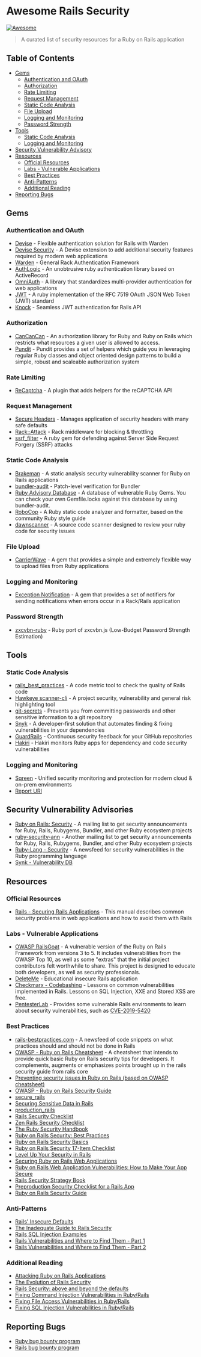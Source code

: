 # Awesome Rails Security
[![Awesome](https://awesome.re/badge.svg)](https://awesome.re)

> A curated list of security resources for a Ruby on Rails application

## Table of Contents

- [Gems](#gems)
    - [Authentication and OAuth](#authentication-and-oauth)
    - [Authorization](#authorization)
    - [Rate Limiting](#rate-limiting)
    - [Request Management](#request-management)
    - [Static Code Analysis](#static-code-analysis)
    - [File Upload](#file-upload)
    - [Logging and Monitoring](#logging-and-monitoring0)
    - [Password Strength](#password-strength)
- [Tools](#tools)
    - [Static Code Analysis](#static-code-analysis)
    - [Logging and Monitoring](#logging-and-monitoring)
- [Security Vulnerability Advisory](#security-vulnerability-advisory)
- [Resources](#resources)
    - [Official Resources](#static-code-analysis)
    - [Labs - Vulnerable Applications](#labs-vulnerable-applications)
    - [Best Practices](#best-practices)
    - [Anti-Patterns](#anti-patterns)
    - [Additional Reading](#additional-reading)
- [Reporting Bugs](#reporting-bugs)

## Gems

### Authentication and OAuth
- [Devise](https://github.com/plataformatec/devise) - Flexible authentication solution for Rails with Warden
- [Devise Security](https://github.com/devise-security/devise-security) - A Devise extension to add additional security features required by modern web applications
- [Warden](https://github.com/wardencommunity/warden) - General Rack Authentication Framework
- [AuthLogic](https://github.com/binarylogic/authlogic) - An unobtrusive ruby authentication library based on ActiveRecord
- [OmniAuth](https://github.com/omniauth/omniauth) - A library that standardizes multi-provider authentication for web applications
- [JWT](https://github.com/jwt/ruby-jwt) - A ruby implementation of the RFC 7519 OAuth JSON Web Token (JWT) standard
- [Knock](https://github.com/nsarno/knock) - Seamless JWT authentication for Rails API

### Authorization
- [CanCanCan](https://github.com/CanCanCommunity/cancancan) - An authorization library for Ruby and Ruby on Rails which restricts what resources a given user is allowed to access.
- [Pundit](https://github.com/varvet/pundit) - Pundit provides a set of helpers which guide you in leveraging regular Ruby classes and object oriented design patterns to build a simple, robust and scaleable authorization system

### Rate Limiting
- [ReCaptcha](https://github.com/ambethia/recaptcha/) - A plugin that adds helpers for the reCAPTCHA API

### Request Management
- [Secure Headers](https://github.com/twitter/secure_headers) - Manages application of security headers with many safe defaults
- [Rack::Attack](https://github.com/kickstarter/rack-attack) - Rack middleware for blocking & throttling
- [ssrf_filter](https://github.com/arkadiyt/ssrf_filter) - A ruby gem for defending against Server Side Request Forgery (SSRF) attacks

### Static Code Analysis
- [Brakeman](https://github.com/presidentbeef/brakeman) - A static analysis security vulnerability scanner for Ruby on Rails applications
- [bundler-audit](https://github.com/rubysec/bundler-audit) - Patch-level verification for Bundler
- [Ruby Advisory Database](https://github.com/rubysec/ruby-advisory-db) - A database of vulnerable Ruby Gems. You can check your own Gemfile.locks against this database by using bundler-audit.
- [RoboCop](https://github.com/rubocop-hq/rubocop) - A Ruby static code analyzer and formatter, based on the community Ruby style guide
- [dawnscanner](https://github.com/thesp0nge/dawnscanner) - A source code scanner designed to review your ruby code for security issues

### File Upload
- [CarrierWave](https://github.com/carrierwaveuploader/carrierwave) - A gem that provides a simple and extremely flexible way to upload files from Ruby applications

### Logging and Monitoring
- [Exception Notification](https://github.com/smartinez87/exception_notification) - A gem that provides a set of notifiers for sending notifications when errors occur in a Rack/Rails application

### Password Strength
- [zxcvbn-ruby](https://github.com/envato/zxcvbn-ruby) - Ruby port of zxcvbn.js (Low-Budget Password Strength Estimation)

## Tools

### Static Code Analysis
- [rails_best_practices](https://github.com/flyerhzm/rails_best_practices) - A code metric tool to check the quality of Rails code
- [Hawkeye scanner-cli](https://github.com/hawkeyesec/scanner-cli) - A project security, vulnerability and general risk highlighting tool
- [git-secrets](https://github.com/awslabs/git-secrets) - Prevents you from committing passwords and other sensitive information to a git repository
- [Snyk](https://snyk.io) - A developer-first solution that automates finding & fixing vulnerabilities in your dependencies
- [GuardRails](https://www.guardrails.io/) - Continuous security feedback for your GitHub repositories
- [Hakiri](https://hakiri.io/) - Hakiri monitors Ruby apps for dependency and code security vulnerabilities


### Logging and Monitoring
- [Sqreen](https://www.sqreen.com/) - Unified security monitoring and protection for modern cloud & on-prem environments
- [Report URI](https://report-uri.com/)

## Security Vulnerability Advisories
- [Ruby on Rails: Security](https://groups.google.com/forum/?fromgroups#!forum/rubyonrails-security) - A mailing list to get security announcements for Ruby, Rails, Rubygems, Bundler, and other Ruby ecosystem projects
- [ruby-security-ann](https://groups.google.com/forum/#!forum/ruby-security-ann) - Another mailing list to get security announcements for Ruby, Rails, Rubygems, Bundler, and other Ruby ecosystem projects
- [Ruby-Lang - Security](https://www.ruby-lang.org/en/security/) - A newsfeed for security vulnerabilities in the Ruby programming language
- [Synk - Vulnerability DB](https://snyk.io/vuln/?type=rubygems)


## Resources

### Official Resources
- [Rails - Securing Rails Applications](https://guides.rubyonrails.org/security.html) - This manual describes common security problems in web applications and how to avoid them with Rails


### Labs - Vulnerable Applications
- [OWASP RailsGoat](https://github.com/OWASP/railsgoat) - A vulnerable version of the Ruby on Rails Framework from versions 3 to 5. It includes vulnerabilities from the OWASP Top 10, as well as some "extras" that the initial project contributors felt worthwhile to share. This project is designed to educate both developers, as well as security professionals.
- [DeleteMe](https://github.com/rietta/DeleteMe) - Educational insecure Rails application
- [Checkmarx - Codebashing](https://free.codebashing.com/courses/ruby) - Lessons on common vulnerabilities implemented in Rails. Lessons on SQL Injection, XXE and Stored XSS are free.
- [PentesterLab](https://pentesterlab.com/exercises/) - Provides some vulnerable Rails environments to learn about security vulnerabilities, such as [CVE-2019-5420](https://pentesterlab.com/exercises/cve-2019-5420)

### Best Practices
- [rails-bestpractices.com](https://rails-bestpractices.com/) - A newsfeed of code snippets on what practices should and should not be done in Rails 
- [OWASP - Ruby on Rails Cheatsheet](https://github.com/OWASP/CheatSheetSeries/blob/master/cheatsheets/Ruby_on_Rails_Cheat_Sheet.md) - A cheatsheet that intends to provide quick basic Ruby on Rails security tips for developers. It complements, augments or emphasizes points brought up in the rails security guide from rails core
- [Preventing security issues in Ruby on Rails (based on OWASP cheatsheet)](https://medium.com/kkempin/preventing-security-issues-in-ruby-on-rails-based-on-owasp-cheatsheet-2fbca18b6a85)
- [OWASP - Ruby on Rails Security Guide](https://www.owasp.org/images/8/89/Rails_Security_2.pdf)
- [secure_rails](https://github.com/ankane/secure_rails)
- [Securing Sensitive Data in Rails](https://ankane.org/sensitive-data-rails)
- [production_rails](https://github.com/ankane/production_rails)
- [Rails Security Checklist](https://github.com/eliotsykes/rails-security-checklist)
- [Zen Rails Security Checklist
](https://github.com/brunofacca/zen-rails-security-checklist)
- [The Ruby Security Handbook](https://www.sqreen.com/checklists/ruby-security-handbook)
- [Ruby on Rails Security: Best Practices](https://www.codementor.io/ruby-on-rails/tutorial/ruby-on-rails-security-best-practices)
- [Ruby on Rails Security Basics](https://www.netsparker.com/blog/web-security/ruby-on-rails-security-basics/)
- [Ruby on Rails Security 17-Item Checklist](https://www.engineyard.com/blog/ruby-on-rails-security-checklist)
- [Level Up Your Security in Rails](https://blog.codeship.com/level-up-your-security-in-rails/)
- [Securing Ruby on Rails Web Applications](https://www.immun.io/hubfs/Immunio_2016/Content/Marketing/Securing_Ruby_on_Rails_Web_Applications_eBook.pdf)
- [Ruby on Rails Web Application Vulnerabilities: How to Make Your App Secure](https://rubygarage.org/blog/ruby-on-rails-web-application-vulnerabilities-how-to-make-your-app-secure)
- [Rails Security Strategy Book](https://bauland42.com/ruby-on-rails-security-strategy)
- [Preproduction Security Checklist for a Rails App](https://blog.codeship.com/preproduction-checklist-for-a-rails-app/)
- [Ruby on Rails Security Guide](https://sloboda-studio.com/blog/ruby-on-rails-security-guide/)

### Anti-Patterns
- [Rails' Insecure Defaults](https://codeclimate.com/blog/rails-insecure-defaults/)
- [The Inadequate Guide to Rails Security](https://www.honeybadger.io/blog/ruby-security-tutorial-and-rails-security-guide/)
- [Rails SQL Injection Examples](https://rails-sqli.org/)
- [Rails Vulnerabilities and Where to Find Them - Part 1](https://www.vdalabs.com/2018/01/12/rails-vulnerabilities-find-part-1/)
- [Rails Vulnerabilities and Where to Find Them - Part 2](https://www.vdalabs.com/2018/01/16/rails-vulnerabilities-find-part-2/)

### Additional Reading
- [Attacking Ruby on Rails Applications](http://www.phrack.org/issues/69/12.html#article)
- [The Evolution of Rails Security](https://speakerdeck.com/presidentbeef/the-evolution-of-rails-security)
- [Rails Security: above and beyond the defaults](https://www.randomerrata.com/articles/2017/rails-security/)
- [Fixing Command Injection Vulnerabilities in Ruby/Rails](http://gavinmiller.io/2015/fixing-command-injection-vulnerabilities/)
- [Fixing File Access Vulnerabilities in Ruby/Rails](http://gavinmiller.io/2015/fixing-file-access-vulnerabilities-in-ruby-and-rails/)
- [Fixing SQL Injection Vulnerabilities in Ruby/Rails](http://gavinmiller.io/2015/fixing-sql-injection-vulnerabilities/)

## Reporting Bugs
- [Ruby bug bounty program](https://hackerone.com/ruby)
- [Rails bug bounty program](https://hackerone.com/rails)

